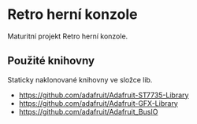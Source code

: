 # Retro herní konzole
Maturitní projekt Retro herní konzole.
## Použité knihovny
Staticky naklonované knihovny ve složce lib.
- https://github.com/adafruit/Adafruit-ST7735-Library
- https://github.com/adafruit/Adafruit-GFX-Library
- https://github.com/adafruit/Adafruit_BusIO
